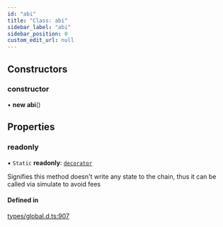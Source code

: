 ```yaml
---
id: "abi"
title: "Class: abi"
sidebar_label: "abi"
sidebar_position: 0
custom_edit_url: null
---
```


## Constructors

### constructor

• **new abi**()

## Properties

### readonly

▪ `Static` **readonly**: [`decorator`](../modules.md#decorator)

Signifies this method doesn't write any state to the chain, thus it can be
called via simulate to avoid fees

#### Defined in

[types/global.d.ts:907](https://github.com/algorand-devrel/tealscript/blob/30e25bd/types/global.d.ts#L907)
